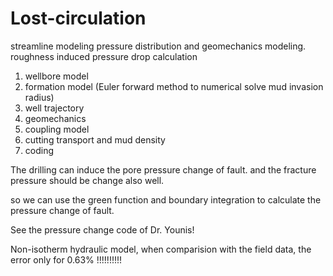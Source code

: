 # Lost-circulation
streamline modeling
pressure distribution and geomechanics modeling.
roughness induced pressure drop calculation


1. wellbore model
2. formation model   (Euler forward method to numerical solve mud invasion radius)
3. well trajectory
4. geomechanics
5. coupling model
6. cutting transport and mud density
7. coding

The drilling can induce the pore pressure change of fault. and the fracture pressure should be change also well.

so we can use the green function and boundary integration to calculate the pressure change of fault.

See the pressure change code of Dr. Younis!

Non-isotherm hydraulic model, when comparision with the field data, the error only for 0.63% !!!!!!!!!!
